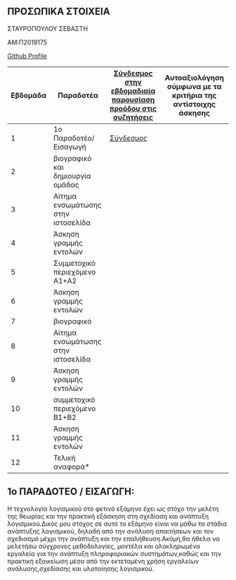 ΠΡΟΣΩΠΙΚΑ ΣΤΟΙΧΕΙΑ
---------------------------------------------
ΣΤΑΥΡΟΠΟΥΛΟΥ ΣΕΒΑΣΤΗ

ΑΜ:Π2019175

[Github Profile](https://github.com/SeviStavropoulou)

| Εβδομάδα | Παραδοτέα | [Σύνδεσμος στην εβδομαδιαία παρουσίαση προόδου στις συζητήσεις](https://github.com/courses-ionio/help/discussions/categories/show-and-tell) | Αυτοαξιολόγηση σύμφωνα με τα κριτήρια της αντίστοιχης άσκησης |
| --- | --- | --- | --- |
| 1 | 1ο Παραδοτέο/Εισαγωγή |     [Σύνδεσμος](https://github.com/courses-ionio/help/discussions/128)
| 2 | βιογραφικό και δημιουργία ομάδας | | |
| 3 | Αίτημα ενσωμάτωσης στην ιστοσελίδα | | |  
| 4 | Άσκηση γραμμής εντολών | | |
| 5 | Συμμετοχικό περιεχόμενο A1+A2 | | |
| 6 | Άσκηση γραμμής εντολών | | |
| 7 | βιογραφικό | | |
| 8 | Αίτημα ενσωμάτωσης στην ιστοσελίδα | | |
| 9 | Άσκηση γραμμής εντολών | | |
| 10 | συμμετοχικό περιεχόμενο B1+B2 | | |
| 11 | Άσκηση γραμμής εντολών | | |
| 12 | Τελική αναφορά* | | |

1ο ΠΑΡΑΔΟΤΕΟ / ΕΙΣΑΓΩΓΗ:
------------------------------------------------------
Η τεχνολογία λογισμικού στο φετινό εξάμηνο έχει ως στόχο την μελέτη της θεωρίας και την πρακτική εξάσκηση στη σχεδίαση και ανάπτυξη λογισμικού.Δικός μου στόχος σε αυτό το εξάμηνο
είναι να μάθω τα στάδια ανάπτυξης λογισμικού, δηλαδή από την ανάλυση απαιτήσεων και τον σχεδιασμό μέχρι την ανάπτυξη και την επαλήθευση.Ακόμη,θα ήθελα να μελετήσω σύγχρονες μεθοδολογίες, μοντέλα και ολοκληρωμένα εργαλεία για την ανάπτυξη πληροφοριακών συστημάτων,καθώς και την πρακτική εξοικείωση μέσα από την εκτεταμένη χρήση εργαλείων ανάλυσης,σχεδίασης και υλοποίησης λογισμικού.
